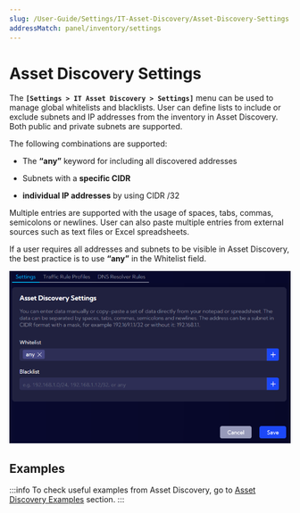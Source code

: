 ```yaml
---
slug: /User-Guide/Settings/IT-Asset-Discovery/Asset-Discovery-Settings
addressMatch: panel/inventory/settings
---
```



# Asset Discovery Settings

The **`[Settings > IT Asset Discovery > Settings]`** menu can be used to manage global whitelists and blacklists. User can define lists to include or exclude subnets and IP addresses from the inventory in Asset Discovery. Both public and private subnets are supported. 

The following combinations are supported:

- The **“any”** keyword for including all discovered addresses

- Subnets with a **specific CIDR**

- **individual IP addresses** by using CIDR /32 

Multiple entries are supported with the usage of spaces, tabs, commas, semicolons or newlines. User can also paste multiple entries from external sources such as text files or Excel spreadsheets. 

If a user requires all addresses and subnets to be visible in Asset Discovery, the best practice is to use **“any”** in the Whitelist field. 

![Whitelist Any](assets/any.png)


## Examples

:::info
To check useful examples from Asset Discovery, go to [Asset Discovery Examples](/Examples/Asset-Discovery) section.
:::